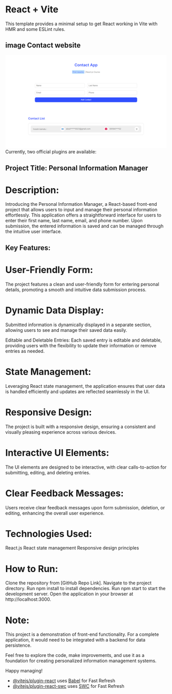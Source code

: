 # React + Vite

This template provides a minimal setup to get React working in Vite with HMR and some ESLint rules.
## image Contact website
![Alt text](./src/assets/images/screen.png)
Currently, two official plugins are available:

## Project Title: Personal Information Manager

# Description:

Introducing the Personal Information Manager, a React-based front-end project that allows users to input and manage their personal information effortlessly. This application offers a straightforward interface for users to enter their first name, last name, email, and phone number. Upon submission, the entered information is saved and can be managed through the intuitive user interface.

## Key Features:

# User-Friendly Form: 
The project features a clean and user-friendly form for entering personal details, promoting a smooth and intuitive data submission process.

# Dynamic Data Display: 
Submitted information is dynamically displayed in a separate section, allowing users to see and manage their saved data easily.

Editable and Deletable Entries: Each saved entry is editable and deletable, providing users with the flexibility to update their information or remove entries as needed.

# State Management: 
Leveraging React state management, the application ensures that user data is handled efficiently and updates are reflected seamlessly in the UI.

# Responsive Design: 
The project is built with a responsive design, ensuring a consistent and visually pleasing experience across various devices.

# Interactive UI Elements:
 The UI elements are designed to be interactive, with clear calls-to-action for submitting, editing, and deleting entries.

# Clear Feedback Messages:
 Users receive clear feedback messages upon form submission, deletion, or editing, enhancing the overall user experience.

# Technologies Used:

React.js
React state management
Responsive design principles
# How to Run:

Clone the repository from [GitHub Repo Link].
Navigate to the project directory.
Run npm install to install dependencies.
Run npm start to start the development server.
Open the application in your browser at http://localhost:3000.
# Note:

This project is a demonstration of front-end functionality. For a complete application, it would need to be integrated with a backend for data persistence.

Feel free to explore the code, make improvements, and use it as a foundation for creating personalized information management systems.

Happy managing!

- [@vitejs/plugin-react](https://github.com/vitejs/vite-plugin-react/blob/main/packages/plugin-react/README.md) uses [Babel](https://babeljs.io/) for Fast Refresh
- [@vitejs/plugin-react-swc](https://github.com/vitejs/vite-plugin-react-swc) uses [SWC](https://swc.rs/) for Fast Refresh
